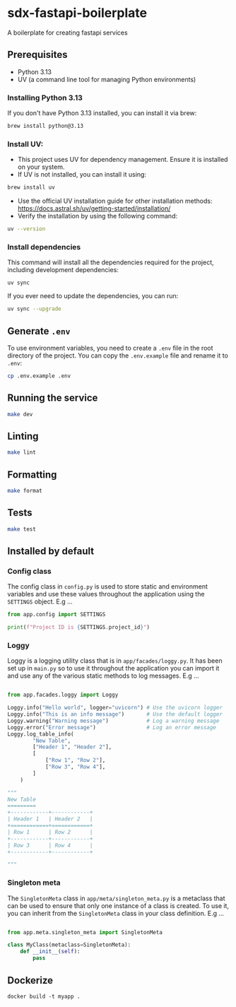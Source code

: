 # sdx-fastapi-boilerplate
A boilerplate for creating fastapi services

## Prerequisites

- Python 3.13
- UV (a command line tool for managing Python environments)

### Installing Python 3.13

If you don't have Python 3.13 installed, you can install it via brew:

```bash
brew install python@3.13
```

### Install UV:
   - This project uses UV for dependency management. Ensure it is installed on your system.
   - If UV is not installed, you can install it using:
```bash
brew install uv
```
- Use the official UV installation guide for other installation methods: https://docs.astral.sh/uv/getting-started/installation/
- Verify the installation by using the following command:
```bash
uv --version
```

### Install dependencies

This command will install all the dependencies required for the project, including development dependencies:

```
uv sync
```

If you ever need to update the dependencies, you can run:

```bash
uv sync --upgrade
```

## Generate `.env`

To use environment variables, you need to create a `.env` file in the root directory of the project. You can copy the `.env.example` file and rename it to `.env`:

```bash
cp .env.example .env
```

## Running the service

```bash
make dev
```

## Linting

```bash
make lint
```

## Formatting

```bash
make format
```

## Tests

```bash
make test
```

## Installed by default

### Config class

The config class in `config.py` is used to store static and environment variables and use these values throughout the application using the `SETTINGS` object. E.g ...

```python
from app.config import SETTINGS

print(f"Project ID is {SETTINGS.project_id}")
```

### Loggy

Loggy is a logging utility class that is in `app/facades/loggy.py`. It has been set up in `main.py` so to use it throughout the application you can import it and use any of the various static methods to log messages. E.g ...

```python

from app.facades.loggy import Loggy

Loggy.info("Hello world", logger="uvicorn") # Use the uvicorn logger
Loggy.info("This is an info message")       # Use the default logger
Loggy.warning("Warning message")            # Log a warning message
Loggy.error("Error message")                # Log an error message
Loggy.log_table_info(
        "New Table",
        ["Header 1", "Header 2"],
        [
            ["Row 1", "Row 2"],
            ["Row 3", "Row 4"],
        ]
    )

"""
New Table
=========
+------------+------------+
| Header 1   | Header 2   |
+============+============+
| Row 1      | Row 2      |
+------------+------------+
| Row 3      | Row 4      |
+------------+------------+

"""
```

### Singleton meta

The `SingletonMeta` class in `app/meta/singleton_meta.py` is a metaclass that can be used to ensure that only one instance of a class is created. To use it, you can inherit from the `SingletonMeta` class in your class definition. E.g ...

```python

from app.meta.singleton_meta import SingletonMeta

class MyClass(metaclass=SingletonMeta):
    def __init__(self):
        pass
```

## Dockerize

```
docker build -t myapp .
```


